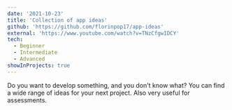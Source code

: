 ```yaml
---
date: '2021-10-23'
title: 'Collection of app ideas'
github: 'https://github.com/florinpop17/app-ideas'
external: 'https://www.youtube.com/watch?v=TNzCfgwIDCY'
tech:
  - Beginner
  - Intermediate
  - Advanced
showInProjects: true
---
```


Do you want to develop something, and you don't know what? You can find a wide range of ideas for your next project. Also very useful for assessments.
